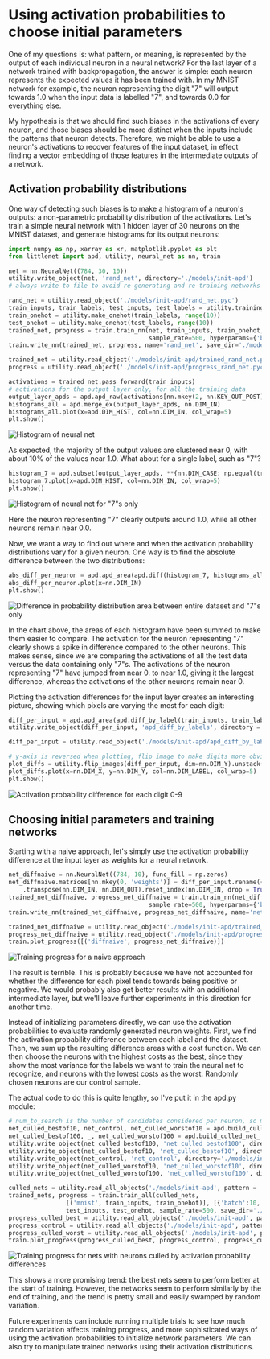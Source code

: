 Using activation probabilities to choose initial parameters
===========================================================
One of my questions is: what pattern, or meaning, is represented by the output of each
individual neuron in a neural network? For the last layer of a network trained with
backpropagation, the answer is simple: each neuron represents the expected values it
has been trained with. In my MNIST network for example, the neuron representing the digit
"7" will output towards 1.0 when the input data is labelled "7", and towards 0.0 for
everything else.

My hypothesis is that we should find such biases in the activations of every neuron,
and those biases should be more distinct when the inputs include the patterns that
neuron detects. Therefore, we might be able to use a neuron's activations to recover
features of the input dataset, in effect finding a vector embedding of those features
in the intermediate outputs of a network.


Activation probability distributions
------------------------------------

One way of detecting such biases is to make a histogram of a neuron's outputs:
a non-parametric probability distribution of the activations. Let's train a simple neural
network with 1 hidden layer of 30 neurons on the MNIST dataset, and generate histograms
for its output neurons:

```python
import numpy as np, xarray as xr, matplotlib.pyplot as plt
from littlenet import apd, utility, neural_net as nn, train

net = nn.NeuralNet((784, 30, 10))
utility.write_object(net, 'rand_net', directory='./models/init-apd')
# always write to file to avoid re-generating and re-training networks

rand_net = utility.read_object('./models/init-apd/rand_net.pyc')
train_inputs, train_labels, test_inputs, test_labels = utility.training_and_test_inputs(is_onehot=False)
train_onehot = utility.make_onehot(train_labels, range(10))
test_onehot = utility.make_onehot(test_labels, range(10))
trained_net, progress = train.train_nn(net, train_inputs, train_onehot, test_inputs, test_onehot,
                                       sample_rate=500, hyperparams={'batch': 10, 'rate': 3.0})
train.write_nn(trained_net, progress, name='rand_net', save_dir='./models/init-apd')

trained_net = utility.read_object('./models/init-apd/trained_rand_net.pyc')
progress = utility.read_object('./models/init-apd/progress_rand_net.pyc')

activations = trained_net.pass_forward(train_inputs)
# activations for the output layer only, for all the training data
output_layer_apds = apd.apd_raw(activations[nn.mkey(2, nn.KEY_OUT_POST)], num_buckets=20)
histograms_all = apd.merge_ex(output_layer_apds, nn.DIM_IN)
histograms_all.plot(x=apd.DIM_HIST, col=nn.DIM_IN, col_wrap=5)
plt.show()
```

![Histogram of neural net](./image/init-apd-output-histograms.png)

As expected, the majority of the output values are clustered near 0, with about 10% of the values
near 1.0. What about for a single label, such as "7"?

```python
histogram_7 = apd.subset(output_layer_apds, **{nn.DIM_CASE: np.equal(train_labels, 7)})
histogram_7.plot(x=apd.DIM_HIST, col=nn.DIM_IN, col_wrap=5)
plt.show()
```

![Histogram of neural net for "7"s only](./image/init-apd-output-histograms-7.png)

Here the neuron representing "7" clearly outputs around 1.0, while all other neurons remain near 0.0.

Now, we want a way to find out where and when the activation probability distributions vary for a
given neuron. One way is to find the absolute difference between the two distributions:

```python
abs_diff_per_neuron = apd.apd_area(apd.diff(histogram_7, histograms_all))
abs_diff_per_neuron.plot(x=nn.DIM_IN)
plt.show()
```

![Difference in probability distribution area between entire dataset and "7"s only](./image/init-apd-output-7diff.png)

In the chart above, the areas of each histogram have been summed to make them easier to compare. The
activation for the neuron representing "7" clearly shows a spike in difference compared to the other
neurons. This makes sense, since we are comparing the activations of all the test data versus the data
containing only "7"s. The activations of the neuron representing "7" have jumped from near 0. to near 1.0,
giving it the largest difference, whereas the activations of the other neurons remain near 0.

Plotting the activation differences for the input layer creates an interesting picture, showing
which pixels are varying the most for each digit:

```python
diff_per_input = apd.apd_area(apd.diff_by_label(train_inputs, train_labels))
utility.write_object(diff_per_input, 'apd_diff_by_labels', directory = './models/init-apd')

diff_per_input = utility.read_object('./models/init-apd/apd_diff_by_labels.pyc')

# y-axis is reversed when plotting, flip image to make digits more obvious
plot_diffs = utility.flip_images(diff_per_input, dim=nn.DIM_Y).unstack(nn.DIM_IN)
plot_diffs.plot(x=nn.DIM_X, y=nn.DIM_Y, col=nn.DIM_LABEL, col_wrap=5)
plt.show()
```

![Activation probability difference for each digit 0-9](./image/init-apd-input-by-label.png)


Choosing initial parameters and training networks
-------------------------------------------------

Starting with a naive approach, let's simply use the activation probability difference at the input layer as
weights for a neural network.

```python
net_diffnaive = nn.NeuralNet((784, 10), func_fill = np.zeros)
net_diffnaive.matrices[nn.mkey(0, 'weights')] = diff_per_input.rename({nn.DIM_LABEL: nn.DIM_OUT}) \
    .transpose(nn.DIM_IN, nn.DIM_OUT).reset_index(nn.DIM_IN, drop = True)
trained_net_diffnaive, progress_net_diffnaive = train.train_nn(net_diffnaive, train_inputs, train_onehot, test_inputs, test_onehot,
                                       sample_rate=500, hyperparams={'batch': 10, 'rate': 3.0})
train.write_nn(trained_net_diffnaive, progress_net_diffnaive, name='net_diffnaive', save_dir='./models/init-apd')

trained_net_diffnaive = utility.read_object('./models/init-apd/trained_net_diffnaive.pyc')
progress_net_diffnaive = utility.read_object('./models/init-apd/progress_net_diffnaive.pyc')
train.plot_progress([('diffnaive', progress_net_diffnaive)])
```

![Training progress for a naive approach](./image/init-apd-naive-progress.png)

The result is terrible. This is probably because we have not accounted for whether the difference for
each pixel tends towards being positive or negative. We would probably also get better results with
an additional intermediate layer, but we'll leave further experiments in this direction for another time.

Instead of initializing parameters directly, we can use the activation probabilities to evaluate
randomly generated neuron weights. First, we find the activation probability difference between
each label and the dataset. Then, we sum up the resulting difference areas with a cost function.
We can then choose the neurons with the highest costs as the best, since they show the most variance
for the labels we want to train the neural net to recognize, and neurons with the lowest costs
as the worst. Randomly chosen neurons are our control sample.

The actual code to do this is quite lengthy, so I've put it in the apd.py module:

```python
# num_to_search is the number of candidates considered per neuron, so more candidates should cause more extreme performance
net_culled_bestof10, net_control, net_culled_worstof10 = apd.build_culled_net_from_random(train_inputs, train_labels, num_to_search=10)
net_culled_bestof100, _, net_culled_worstof100 = apd.build_culled_net_from_random(train_inputs, train_labels, num_to_search = 100)
utility.write_object(net_culled_bestof100, 'net_culled_bestof100', directory='./models/init-apd')
utility.write_object(net_culled_bestof10, 'net_culled_bestof10', directory='./models/init-apd')
utility.write_object(net_control, 'net_control', directory='./models/init-apd')
utility.write_object(net_culled_worstof10, 'net_culled_worstof10', directory='./models/init-apd')
utility.write_object(net_culled_worstof100, 'net_culled_worstof100', directory = './models/init-apd')

culled_nets = utility.read_all_objects('./models/init-apd', pattern = 'net_c*')
trained_nets, progress = train.train_all(culled_nets,
                [('mnist', train_inputs, train_onehot)], [{'batch':10, 'rate':3.0}],
                test_inputs, test_onehot, sample_rate=500, save_dir='./models/init-apd')
progress_culled_best = utility.read_all_objects('./models/init-apd', pattern = 'progress*best*')
progress_control = utility.read_all_objects('./models/init-apd', pattern = 'progress*control*')
progress_culled_worst = utility.read_all_objects('./models/init-apd', pattern = 'progress*worst*')
train.plot_progress(progress_culled_best, progress_control, progress_culled_worst)
```

![Training progress for nets with neurons culled by activation probability differences](./image/init-apd-culled-progress.png)

This shows a more promising trend: the best nets seem to perform better at the start of training.
However, the networks seem to perform similarly by the end of training, and the trend is pretty
small and easily swamped by random variation.

Future experiments can include running multiple trials to see how much random variation
affects training progress, and more sophisticated ways of using the activation probabilities
to initialize network parameters. We can also try to manipulate trained networks using their
activation distributions.
